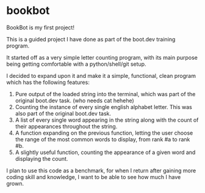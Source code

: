 # bookbot
BookBot is my first project!

This is a guided project I have done as part of the boot.dev training program.

It started off as a very simple letter counting program, with its main purpose being getting comfortable with a python/shell/git setup.

I decided to expand upon it and make it a simple, functional, clean program which has the following features:
1) Pure output of the loaded string into the terminal, which was part of the original boot.dev task. (who needs cat hehehe)
2) Counting the instance of every single english alphabet letter. This was also part of the original boot.dev task.
3) A list of every single word appearing in the string along with the count of their appearances throughout the string.
4) A function expanding on the previous function, letting the user choose the range of the most common words to display, from rank #a to rank #b.
5) A slightly useful function, counting the appearance of a given word and displaying the count.

I plan to use this code as a benchmark, for when I return after gaining more coding skill and knowledge, I want to be able to see how much I have grown.

